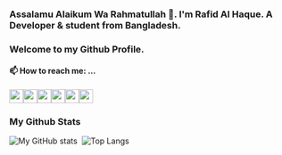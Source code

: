 ### <p style="align:centre;">Assalamu Alaikum Wa Rahmatullah 👋. I'm Rafid Al Haque. A Developer &amp; student from Bangladesh.</p>

### Welcome to my Github Profile.

#### 📫 How to reach me: ...<br/> 

<a href="https://facebook.com/rafidalhaqueofficial"><img src="https://img.shields.io/badge/facebook-%230067B5.svg?&style=for-the-badge&logo=facebook&logoColor=white" height=25></a><a href="https://twitter.com/rafidalhaque"><img src="https://img.shields.io/badge/twitter-%230087B5.svg?&style=for-the-badge&logo=twitter&logoColor=white" height=25></a><a href="https://instagram.com/rafidalhaque"><img src="https://img.shields.io/badge/instagram-%23000.svg?&style=for-the-badge&logo=instagram&logoColor=white" height=25></a><a href="https://www.linkedin.com/in/rafidalhaque/"><img src="https://img.shields.io/badge/linkedin-%230077B5.svg?&style=for-the-badge&logo=linkedin&logoColor=white" height=25></a><a href="https://t.me/rafidalhaque"><img src="https://img.shields.io/badge/telegram-%230075A5.svg?&style=for-the-badge&logo=telegram&logoColor=white" height=25></a><a href="mailto:rafidalhaque@protonmail.com"><img src="https://img.shields.io/badge/email-%23000.svg?&style=for-the-badge&logo=website&logoColor=white" height=25></a>

### My Github Stats   <br>

![My GitHub stats](https://github-readme-stats.vercel.app/api?username=rafidalhaque&show_icons=true&theme=vue-dark)&nbsp;&nbsp;![Top Langs](https://github-readme-stats.vercel.app/api/top-langs/?username=rafidalhaque&layout=compact)
